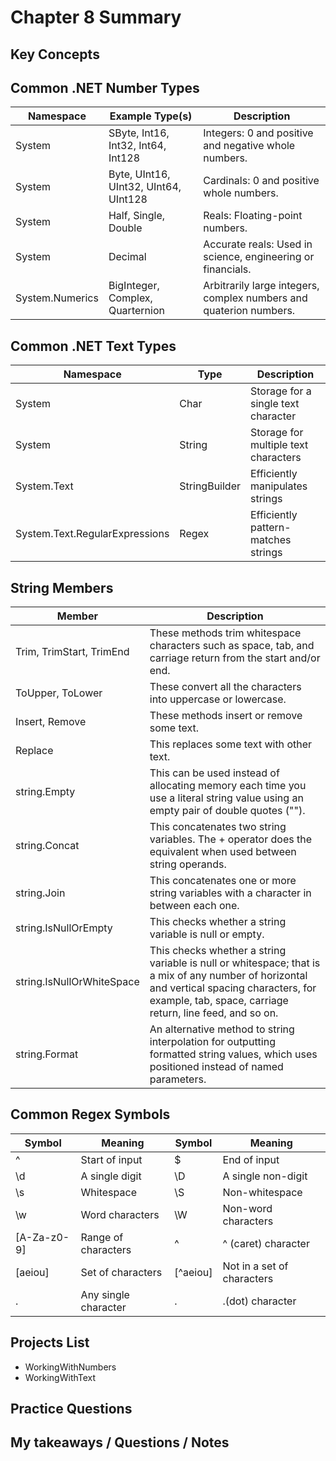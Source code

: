 # Chapter 8 Summary

## Key Concepts

## Common .NET Number Types
| Namespace | Example Type(s) | Description |
|-----------|-----------------|-------------|
| System | SByte, Int16, Int32, Int64, Int128 | Integers: 0 and positive and negative whole numbers. |
| System | Byte, UInt16, UInt32, UInt64, UInt128 | Cardinals: 0 and positive whole numbers. |
| System | Half, Single, Double | Reals: Floating-point numbers. |
| System | Decimal | Accurate reals: Used in science, engineering or financials. |
| System.Numerics | BigInteger, Complex, Quarternion | Arbitrarily large integers, complex numbers and quaterion numbers. |

## Common .NET Text Types
| Namespace | Type | Description |
|-----------|-----------------|-------------|
| System | Char | Storage for a single text character |
| System | String | Storage for multiple text characters |
| System.Text | StringBuilder | Efficiently manipulates strings |
| System.Text.RegularExpressions | Regex | Efficiently pattern-matches strings |

## String Members
| Member | Description |
|--------|-------------|
| Trim, TrimStart, TrimEnd | These methods trim whitespace characters such as space, tab, and carriage return from the start and/or end. |
| ToUpper, ToLower | These convert all the characters into uppercase or lowercase. | 
| Insert, Remove | These methods insert or remove some text. |
| Replace | This replaces some text with other text. |
| string.Empty | This can be used instead of allocating memory each time you use a literal string value using an empty pair of double quotes (""). |
| string.Concat | This concatenates two string variables. The + operator does the equivalent when used between string operands. |
| string.Join | This concatenates one or more string variables with a character in between each one. |
| string.IsNullOrEmpty | This checks whether a string variable is null or empty. |
| string.IsNullOrWhiteSpace | This checks whether a string variable is null or whitespace; that is a mix of any number of horizontal and vertical spacing characters, for example, tab, space, carriage return, line feed, and so on. |
| string.Format | An alternative method to string interpolation for outputting formatted string values, which uses positioned instead of named parameters. |

## Common Regex Symbols
| Symbol | Meaning | Symbol | Meaning |
|--------|---------|--------|---------|
| ^ | Start of input | $ | End of input |
| \d | A single digit | \D | A single non-digit |
| \s | Whitespace | \S | Non-whitespace |
| \w | Word characters | \W | Non-word characters |
| [A-Za-z0-9] | Range of characters | \^ | ^ (caret) character |
| [aeiou] | Set of characters | [^aeiou] | Not in a set of characters |
| . | Any single character | \. | .(dot) character |

## Projects List
* WorkingWithNumbers
* WorkingWithText

## Practice Questions
 
## My takeaways / Questions / Notes